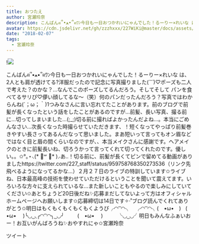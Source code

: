 ```yaml
---
title: おつたえ
author: 宮瀬玲奈
description: こんばんฅ՞•ﻌ•՞ฅﾜﾝ今日も一日おつかれいにゃんでした！るーりー×れいな は、2人とも肩が透けてる?洋服だったので記念に写真撮りました(*´˘`*)♡ポーズも二人で考えた？のかな？...なんでこのポーズしてるんだろう...
avatar: https://cdn.jsdelivr.net/gh/zzzhxxx/227WiKi@master/docs/assets/photo/avatar/reina.jpg
date: "2018-02-07"
tags:
  - 宮瀬玲奈
---
```


!![](https://cdn.jsdelivr.net/gh/zzzhxxx/227WiKi-image@master/blog-image/reina-2018-02-07_1.jpg)


こんばんฅ՞•ﻌ•՞ฅﾜﾝ今日も一日おつかれいにゃんでした！るーりー×れいな は、2人とも肩が透けてる?洋服だったので記念に写真撮りました(*´˘`*)♡ポーズも二人で考えた？のかな？...なんでこのポーズしてるんだろう。そしてそして パンを食べてるサリぴ♡儚い顔してるな～（笑）何のパンだったんだろう？写真ではわからんね(´；ω；｀)1つみなさんに言い忘れてたことがあります。前のブログで前髪が長くなったという話をしたことがあるのですが...前髪、長い写真、撮る前に...切ってしまいました...(;_;)切る前に撮ればよかったんだよね...。本当にごめんなさい...次長くなった時撮らせていただきます、！短くなってやっぱり前髪巻きやすい長さってあるんだなって思いました。まあ短いって言ってもオン眉などではなく目と眉の間くらいなのですが、、本当メイクさんに感謝です。ヘアメイクのときに前髪長いね、切ろうかって言ってくれて切ってくれたのです。優しい。。✩°｡⋆⸜(* ॑꒳ ॑* )⸝あ..！切る前に、前髪が長くてピンで留めてる動画がありましたhttps://twitter.com/227_staff/status/959758768350273536（リンク先飛べるようになってるかな...）２月２７日のライブの特訓しています✩ライブね、日本最高峰の技術を使わせていただけるということを聞いて震えてます。いろいろな方々に支えられているな...また新しいこともやるので楽しみにしていてください✩あとちょうど20日後だね✨応募まだしてないよって方はオフィシャルホームページへお願いします✩応募締切は14日です✧‧˚ブログ読んでくれてありがとう✩明日はもくもくもくもくもくようび╭◜◝ ͡ ◜◝╮　╭◜◝ ͡ ◜◝╮(　•ω•　)   ( •ω•　 )╰◟◞ ͜ ◟╭◜◝ ͡ ◜◝╮ ͜ ◟◞╯　 　 (　•ω•　 )　　   ╰◟◞ ͜ ◟◞╯明日もみんなふぁいおー！お互いがんばろうね✨おやすれにゃ✩宮瀬玲奈


ツイート



